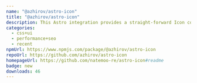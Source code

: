 ```yaml
---
name: "@azhirov/astro-icon"
title: "@azhirov/astro-icon"
description: This Astro integration provides a straight-forward Icon component for Astro.
categories:
  - css+ui
  - performance+seo
  - recent
npmUrl: https://www.npmjs.com/package/@azhirov/astro-icon
repoUrl: https://github.com/azhirov/astro-icon
homepageUrl: https://github.com/natemoo-re/astro-icon#readme
badge: new
downloads: 46
---
```

